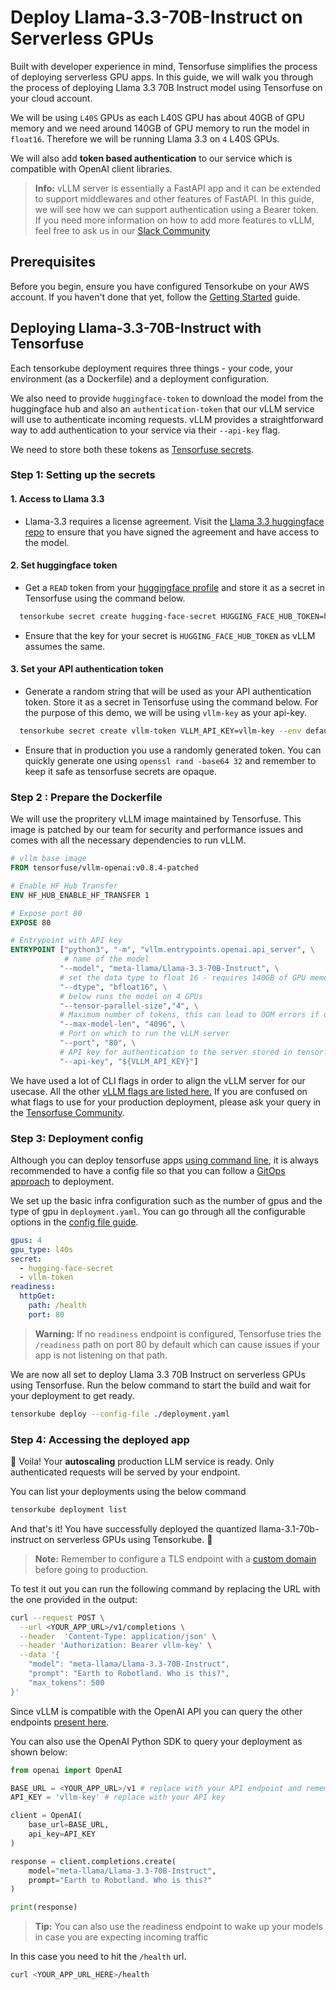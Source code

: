 # Deploy Llama-3.3-70B-Instruct on Serverless GPUs

Built with developer experience in mind, Tensorfuse simplifies the process of deploying serverless GPU apps. In this guide, we will walk you through the process of deploying Llama 3.3 70B Instruct model using Tensorfuse on your cloud account.

We will be using `L40S` GPUs as each L40S GPU has about 40GB of GPU memory and we need around 140GB of GPU memory to run the model in `float16`. Therefore we will be running
Llama 3.3 on `4` L40S GPUs.

We will also add **token based authentication** to our service which is compatible with OpenAI client libraries.

> **Info:**
> vLLM server is essentially a FastAPI app and it can be extended to support middlewares and other features of FastAPI. In this guide,
> we will see how we can support authentication using a Bearer token. If you need more information on how to add more features
> to vLLM, feel free to ask us in our [Slack Community](https://join.slack.com/t/tensorfusecommunity/shared_invite/zt-30r6ik3dz-Rf7nS76vWKOu6DoKh5Cs5w)

## Prerequisites

Before you begin, ensure you have configured Tensorkube on your AWS account. If you haven't done that yet, follow the [Getting Started](https://tensorfuse.io/docs/concepts/getting_started_tensorkube) guide.

## Deploying Llama-3.3-70B-Instruct with Tensorfuse

Each tensorkube deployment requires three things - your code, your environment (as a Dockerfile) and a deployment configuration.

We also need to provide `huggingface-token` to download the model from the huggingface hub and also an `authentication-token` that our vLLM service
will use to authenticate incoming requests. vLLM provides a straightforward way to add authentication to your service via their `--api-key` flag.

We need to store both these tokens as [Tensorfuse secrets](https://tensorfuse.io/docs/concepts/secrets).

### Step 1: Setting up the secrets

#### 1. Access to Llama 3.3
- Llama-3.3 requires a license agreement. Visit the [Llama 3.3 huggingface repo](https://huggingface.co/meta-llama/Llama-3.3-70B-Instruct) to ensure that you have signed the agreement and have access to the model.

#### 2. Set huggingface token
- Get a `READ` token from your [huggingface profile](https://huggingface.co/settings/tokens) and store it as a secret in Tensorfuse using the command below.

```bash
  tensorkube secret create hugging-face-secret HUGGING_FACE_HUB_TOKEN=hf_EkXXrzzZsuoZubXhDQ --env default
```

- Ensure that the key for your secret is `HUGGING_FACE_HUB_TOKEN` as vLLM assumes the same.

#### 3. Set your API authentication token
- Generate a random string that will be used as your API authentication token. Store it as a secret in Tensorfuse using the command below.
  For the purpose of this demo, we will be using `vllm-key` as your api-key.

```bash
  tensorkube secret create vllm-token VLLM_API_KEY=vllm-key --env default
```

- Ensure that in production you use a randomly generated token. You can quickly generate one using `openssl rand -base64 32` and remember to keep it safe as tensorfuse secrets are opaque.

### Step 2 : Prepare the Dockerfile

We will use the propritery vLLM image maintained by Tensorfuse. This image is patched by our team for security and performance issues and comes with all the necessary dependencies to run vLLM.

```dockerfile
# vllm base image
FROM tensorfuse/vllm-openai:v0.8.4-patched

# Enable HF Hub Transfer
ENV HF_HUB_ENABLE_HF_TRANSFER 1

# Expose port 80
EXPOSE 80

# Entrypoint with API key
ENTRYPOINT ["python3", "-m", "vllm.entrypoints.openai.api_server", \
            # name of the model
           "--model", "meta-llama/Llama-3.3-70B-Instruct", \
           # set the data type to float 16 - requires 140GB of GPU memory
           "--dtype", "bfloat16", \
           # below runs the model on 4 GPUs
           "--tensor-parallel-size","4", \
           # Maximum number of tokens, this can lead to OOM errors if overestimated
           "--max-model-len", "4096", \
           # Port on which to run the vLLM server
           "--port", "80", \
           # API key for authentication to the server stored in tensorfuse secrets
           "--api-key", "${VLLM_API_KEY}"]
```

We have used a lot of CLI flags in order to align the vLLM server for our usecase. All the other [vLLM flags are listed here.](https://docs.vllm.ai/en/v0.4.0.post1/serving/openai_compatible_server.html#command-line-arguments-for-the-server)
If you are confused on what flags to use for your production deployment, please ask your query in the [Tensorfuse Community](https://join.slack.com/t/tensorfusecommunity/shared_invite/zt-30r6ik3dz-Rf7nS76vWKOu6DoKh5Cs5w).

### Step 3: Deployment config

Although you can deploy tensorfuse apps [using command line](/reference/cli_reference/tensorkube_deploy), it is always recommended to have a config file so
that you can follow a [GitOps approach](https://about.gitlab.com/topics/gitops/) to deployment.

We set up the basic infra configuration such as the number of gpus and the type of gpu in `deployment.yaml`. You can go through all the configurable options
in the [config file guide](https://tensorfuse.io/docs/concepts/configuration).

```yaml
gpus: 4
gpu_type: l40s
secret:
  - hugging-face-secret
  - vllm-token
readiness:
  httpGet:
    path: /health
    port: 80
```

> **Warning:**
> If no `readiness` endpoint is configured, Tensorfuse tries the `/readiness` path on port 80 by default which can cause issues if your app is not listening on that path.

We are now all set to deploy Llama 3.3 70B Instruct on serverless GPUs using Tensorfuse. Run the below command to start the build and wait for your deployment to get ready.

```bash
tensorkube deploy --config-file ./deployment.yaml
```

### Step 4: Accessing the deployed app

🚀 Voila! Your **autoscaling** production LLM service is ready. Only authenticated requests will be served by your endpoint.

You can list your deployments using the below command

```bash
tensorkube deployment list
```

And that's it! You have successfully deployed the quantized llama-3.1-70b-instruct on serverless GPUs using Tensorkube. 🚀

> **Note:**
> Remember to configure a TLS endpoint with a [custom domain](https://tensorfuse.io/docs/concepts/custom_domains_with_tls) before going to production.

To test it out you can run the following command by replacing the URL with the one provided in the output:

```bash
curl --request POST \
  --url <YOUR_APP_URL>/v1/completions \
  --header  'Content-Type: application/json' \
  --header 'Authorization: Bearer vllm-key' \
  --data '{
    "model": "meta-llama/Llama-3.3-70B-Instruct",
    "prompt": "Earth to Robotland. Who is this?",
    "max_tokens": 500
}'
```

Since vLLM is compatible with the OpenAI API you can query the other endpoints [present here](https://platform.openai.com/docs/api-reference/completions/create).

You can also use the OpenAI Python SDK to query your deployment as shown below:

```python
from openai import OpenAI

BASE_URL = <YOUR_APP_URL>/v1 # replace with your API endpoint and remember to add v1 at the end
API_KEY = 'vllm-key' # replace with your API key

client = OpenAI(
    base_url=BASE_URL,
    api_key=API_KEY
)

response = client.completions.create(
    model="meta-llama/Llama-3.3-70B-Instruct",
    prompt="Earth to Robotland. Who is this?"
)

print(response)
```

> **Tip:**
> You can also use the readiness endpoint to wake up your models in case you are expecting incoming traffic

In this case you need to hit the `/health` url.

```bash
curl <YOUR_APP_URL_HERE>/health
```
